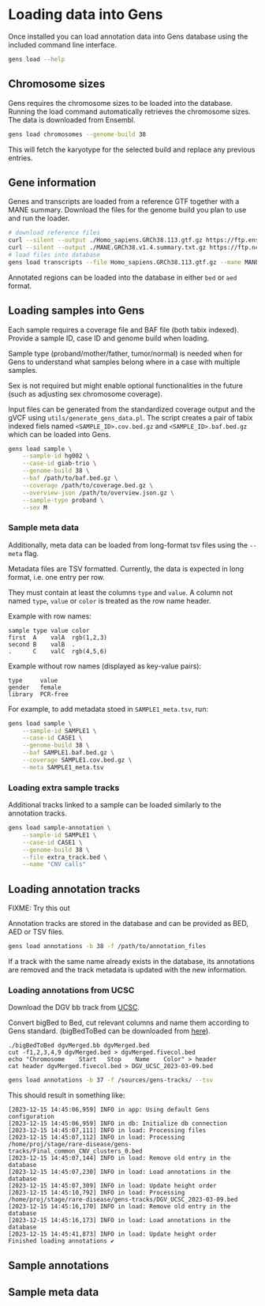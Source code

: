 # Loading data into Gens

Once installed you can load annotation data into Gens database using the included command line interface. 

``` bash
gens load --help
```

## Chromosome sizes

Gens requires the chromosome sizes to be loaded into the database. Running the load command automatically retrieves the chromosome sizes. The data is downloaded from Ensembl.

```bash
gens load chromosomes --genome-build 38
```

This will fetch the karyotype for the selected build and replace any previous entries.

## Gene information

Genes and transcripts are loaded from a reference GTF together with a MANE summary. Download the files for the genome build you plan to use and run the loader.

``` bash
# download reference files
curl --silent --output ./Homo_sapiens.GRCh38.113.gtf.gz https://ftp.ensembl.org/pub/release-113/gtf/homo_sapiens/Homo_sapiens.GRCh38.113.gtf.gz
curl --silent --output ./MANE.GRCh38.v1.4.summary.txt.gz https://ftp.ncbi.nlm.nih.gov/refseq/MANE/MANE_human/release_1.4/MANE.GRCh38.v1.4.summary.txt.gz
# load files into database
gens load transcripts --file Homo_sapiens.GRCh38.113.gtf.gz --mane MANE.GRCh38.v1.4.summary.txt.gz -b 38
```

Annotated regions can be loaded into the database in either `bed` or `aed` format.

## Loading samples into Gens

Each sample requires a coverage file and BAF file (both tabix indexed). Provide a sample ID, case ID and genome build when loading. 

Sample type (proband/mother/father, tumor/normal) is needed when for Gens to understand what samples belong where in a case with multiple samples. 

Sex is not required but might enable optional functionalities in the future (such as adjusting sex chromosome coverage).

Input files can be generated from the standardized coverage output and the gVCF using `utils/generate_gens_data.pl`. The script creates a pair of tabix indexed fiels named `<SAMPLE_ID>.cov.bed.gz` and `<SAMPLE_ID>.baf.bed.gz` which can be loaded into Gens.

```bash
gens load sample \
    --sample-id hg002 \
    --case-id giab-trio \
    --genome-build 38 \
    --baf /path/to/baf.bed.gz \
    --coverage /path/to/coverage.bed.gz \
    --overview-json /path/to/overview.json.gz \
    --sample-type proband \
    --sex M
```

### Sample meta data

Additionally, meta data can be loaded from long-format tsv files using the `--meta` flag.

Metadata files are TSV formatted. Currently, the data is expected in long format, i.e. one entry per row.

They must contain at least the columns `type` and `value`. A column not named `type`, `value` or `color` is treated as the row name header.

Example with row names:

```tsv
sample type value color
first  A    valA  rgb(1,2,3)
second B    valB  .
.      C    valC  rgb(4,5,6)
```

Example without row names (displayed as key-value pairs):

```tsv
type     value
gender   female
library  PCR-free
```

For example, to add metadata stoed in `SAMPLE1_meta.tsv`, run:

```bash
gens load sample \
    --sample-id SAMPLE1 \
    --case-id CASE1 \
    --genome-build 38 \
    --baf SAMPLE1.baf.bed.gz \
    --coverage SAMPLE1.cov.bed.gz \
    --meta SAMPLE1_meta.tsv
```

### Loading extra sample tracks

Additional tracks linked to a sample can be loaded similarly to the annotation tracks.

```bash
gens load sample-annotation \
    --sample-id SAMPLE1 \
    --case-id CASE1 \
    --genome-build 38 \
    --file extra_track.bed \
    --name "CNV calls"
```

## Loading annotation tracks

FIXME: Try this out

Annotation tracks are stored in the database and can be provided as BED, AED or TSV files.

```bash
gens load annotations -b 38 -f /path/to/annotation_files
```

If a track with the same name already exists in the database, its annotations are removed and the track metadata is updated with the new information.

### Loading annotations from UCSC

Download the DGV bb track from [UCSC](https://genome.ucsc.edu/cgi-bin/hgTables?db=hg19&hgta_group=varRep&hgta_track=dgvPlus&hgta_table=dgvMerged&hgta_doSchema=describe+table+schema).

Convert bigBed to Bed, cut relevant columns and name them according to Gens standard. (bigBedToBed can be downloaded from [here](https://hgdownload.soe.ucsc.edu/admin/exe/linux.x86_64.v479/bigBedToBed)).

```
./bigBedToBed dgvMerged.bb dgvMerged.bed
cut -f1,2,3,4,9 dgvMerged.bed > dgvMerged.fivecol.bed
echo "Chromosome	Start	Stop	Name	Color" > header
cat header dgvMerged.fivecol.bed > DGV_UCSC_2023-03-09.bed
```

```bash
gens load annotations -b 37 -f /sources/gens-tracks/ --tsv
```

This should result in something like:
```
[2023-12-15 14:45:06,959] INFO in app: Using default Gens configuration
[2023-12-15 14:45:06,959] INFO in db: Initialize db connection
[2023-12-15 14:45:07,111] INFO in load: Processing files
[2023-12-15 14:45:07,112] INFO in load: Processing /home/proj/stage/rare-disease/gens-tracks/Final_common_CNV_clusters_0.bed
[2023-12-15 14:45:07,144] INFO in load: Remove old entry in the database
[2023-12-15 14:45:07,230] INFO in load: Load annotations in the database
[2023-12-15 14:45:07,309] INFO in load: Update height order
[2023-12-15 14:45:10,792] INFO in load: Processing /home/proj/stage/rare-disease/gens-tracks/DGV_UCSC_2023-03-09.bed
[2023-12-15 14:45:16,170] INFO in load: Remove old entry in the database
[2023-12-15 14:45:16,173] INFO in load: Load annotations in the database
[2023-12-15 14:45:41,873] INFO in load: Update height order
Finished loading annotations ✔
```

## Sample annotations

## Sample meta data

